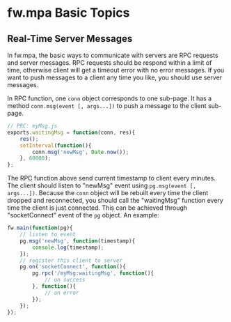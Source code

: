 # fw.mpa Basic Topics #

## Real-Time Server Messages ##

In fw.mpa, the basic ways to communicate with servers are RPC requests and server messages.
RPC requests should be respond within a limit of time, otherwise client will get a timeout error with no error messages.
If you want to push messages to a client any time you like, you should use server messages.

In RPC function, one `conn` object corresponds to one sub-page.
It has a method `conn.msg(event [, args...])` to push a message to the client sub-page.

```js
// PRC: myMsg.js
exports.waitingMsg = function(conn, res){
	res();
	setInterval(function(){
		conn.msg('newMsg', Date.now());
	}, 60000);
};
```

The RPC function above send current timestamp to client every minutes.
The client should listen to "newMsg" event using `pg.msg(event [, args...])`.
Because the `conn` object will be rebuilt every time the client dropped and reconnected, you should call the "waitingMsg" function every time the client is just connected.
This can be achieved through "socketConnect" event of the `pg` object.
An example:

```js
fw.main(function(pg){
	// listen to event
	pg.msg('newMsg', function(timestamp){
		console.log(timestamp);
	});
	// register this client to server
	pg.on('socketConnect', function(){
		pg.rpc('/myMsg:waitingMsg', function(){
			// on success
		}, function(){
			// on error
		});
	});
});
```
